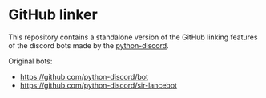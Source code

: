 # GitHub linker

This repository contains a standalone version of the GitHub linking features of the discord bots made by the [python-discord](https://www.pythondiscord.com/).

Original bots:

- https://github.com/python-discord/bot
- https://github.com/python-discord/sir-lancebot
